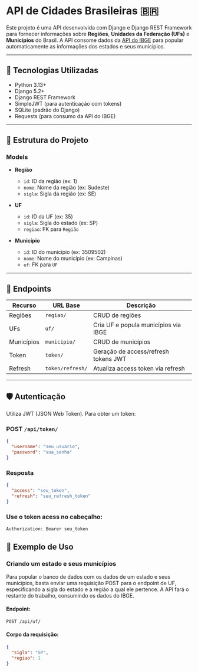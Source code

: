 # API de Cidades Brasileiras 🇧🇷

Este projeto é uma API desenvolvida com Django e Django REST Framework para fornecer informações sobre **Regiões**, **Unidades da Federação (UFs)** e **Municípios** do Brasil. A API consome dados da [API do IBGE](https://servicodados.ibge.gov.br) para popular automaticamente as informações dos estados e seus municípios.

---

## 🚀 Tecnologias Utilizadas

- Python 3.13+
- Django 5.2+
- Django REST Framework
- SimpleJWT (para autenticação com tokens)
- SQLite (padrão do Django)
- Requests (para consumo da API do IBGE)

---

## 🧱 Estrutura do Projeto

### Models

- **Região**
  - `id`: ID da região (ex: 1)
  - `nome`: Nome da região (ex: Sudeste)
  - `sigla`: Sigla da região (ex: SE)

- **UF**
  - `id`: ID da UF (ex: 35)
  - `sigla`: Sigla do estado (ex: SP)
  - `regiao`: FK para `Região`

- **Município**
  - `id`: ID do município (ex: 3509502)
  - `nome`: Nome do município (ex: Campinas)
  - `uf`: FK para `UF`

---

## 🔗 Endpoints

| Recurso     | URL Base                | Descrição                             |
|-------------|-------------------------|----------------------------------------|
| Regiões     | `regiao/`          | CRUD de regiões                        |
| UFs         | `uf/`              | Cria UF e popula municípios via IBGE  |
| Municípios  | `municipio/`       | CRUD de municípios                     |
| Token       | `token/`           | Geração de access/refresh tokens JWT  |
| Refresh     | `token/refresh/`   | Atualiza access token via refresh     |

---

## 🛡️ Autenticação

Utiliza JWT (JSON Web Token). Para obter um token:

### POST `/api/token/`

```json
{
  "username": "seu_usuario",
  "password": "sua_senha"
}
```

### Resposta

``` json
{
  "access": "seu_token",
  "refresh": "seu_refresh_token"
}
```

### Use o token acess no cabeçalho:

```http
Authorization: Bearer seu_token
```

## 📝 Exemplo de Uso
### Criando um estado e seus municípios
Para popular o banco de dados com os dados de um estado e seus municípios, basta enviar uma requisição POST para o endpoint de UF, especificando a sigla do estado e a região a qual ele pertence. A API fará o restante do trabalho, consumindo os dados do IBGE.

#### Endpoint:
`POST /api/uf/`

#### Corpo da requisição:

```json
{
  "sigla": "SP",
  "regiao": 1
}
```
